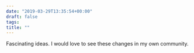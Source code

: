 ```yaml
---
date: "2019-03-29T13:35:54+00:00"
draft: false
tags: 
title: ""
---
```


Fascinating ideas. I would love to see these changes in my own community.

